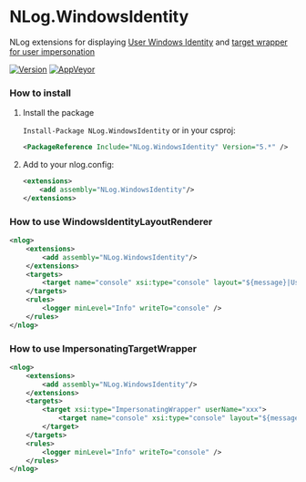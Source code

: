 # NLog.WindowsIdentity
NLog extensions for displaying [User Windows Identity](https://github.com/NLog/NLog/wiki/Windows-Identity-Layout-Renderer) and [target wrapper for user impersonation](https://github.com/NLog/NLog/wiki/ImpersonatingWrapper-target)

[![Version](https://badge.fury.io/nu/NLog.WindowsIdentity.svg)](https://www.nuget.org/packages/NLog.WindowsIdentity)
[![AppVeyor](https://img.shields.io/appveyor/ci/nlog/NLog-WindowsIdentity/master.svg)](https://ci.appveyor.com/project/nlog/NLog-WindowsIdentity/branch/master)


### How to install

1) Install the package

    `Install-Package NLog.WindowsIdentity` or in your csproj:

    ```xml
    <PackageReference Include="NLog.WindowsIdentity" Version="5.*" />
    ```

2) Add to your nlog.config:

    ```xml
    <extensions>
        <add assembly="NLog.WindowsIdentity"/>
    </extensions>
    ```

### How to use WindowsIdentityLayoutRenderer

```xml
<nlog>
    <extensions>
        <add assembly="NLog.WindowsIdentity"/>
    </extensions>
    <targets>
        <target name="console" xsi:type="console" layout="${message}|User=${windows-identity}"  />
    </targets>
    <rules>
        <logger minLevel="Info" writeTo="console" />
    </rules>
</nlog>
```

### How to use ImpersonatingTargetWrapper

```xml
<nlog>
    <extensions>
        <add assembly="NLog.WindowsIdentity"/>
    </extensions>
    <targets>
        <target xsi:type="ImpersonatingWrapper" userName="xxx">
            <target name="console" xsi:type="console" layout="${message}|User=${windows-identity}"  />
        </target>
    </targets>
    <rules>
        <logger minLevel="Info" writeTo="console" />
    </rules>
</nlog>
```